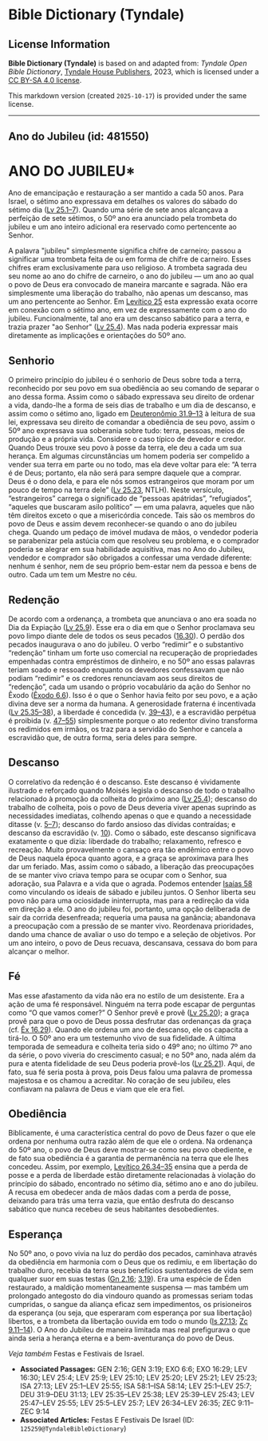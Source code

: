 # Bible Dictionary (Tyndale)

## License Information

**Bible Dictionary (Tyndale)** is based on and adapted from: _Tyndale Open Bible Dictionary_, [Tyndale House Publishers](https://tyndaleopenresources.com/), 2023, which is licensed under a [CC BY-SA 4.0 license](https://creativecommons.org/licenses/by-sa/4.0/legalcode.en).

This markdown version (created `2025-10-17`) is provided under the same license.



--------------------------------

## Ano do Jubileu (id: 481550)

ANO DO JUBILEU\*
================

Ano de emancipação e restauração a ser mantido a cada 50 anos. Para Israel, o sétimo ano expressava em detalhes os valores do sábado do sétimo dia ([Lv 25\.1–7](https://ref.ly/Lev25:1-Lev25:7)). Quando uma série de sete anos alcançava a perfeição de sete sétimos, o 50º ano era anunciado pela trombeta do jubileu e um ano inteiro adicional era reservado como pertencente ao Senhor.

A palavra "jubileu" simplesmente significa chifre de carneiro; passou a significar uma trombeta feita de ou em forma de chifre de carneiro. Esses chifres eram exclusivamente para uso religioso. A trombeta sagrada deu seu nome ao ano do chifre de carneiro, o ano do jubileu — um ano ao qual o povo de Deus era convocado de maneira marcante e sagrada. Não era simplesmente uma liberação do trabalho, não apenas um descanso, mas um ano pertencente ao Senhor. Em [Levítico 25](https://ref.ly/Lev25:1-Lev25:55) esta expressão exata ocorre em conexão com o sétimo ano, em vez de expressamente com o ano do jubileu. Funcionalmente, tal ano era um descanso sabático para a terra, e trazia prazer "ao Senhor" ([Lv 25\.4](https://ref.ly/Lev25:4)). Mas nada poderia expressar mais diretamente as implicações e orientações do 50º ano.

Senhorio
--------

O primeiro princípio do jubileu é o senhorio de Deus sobre toda a terra, reconhecido por seu povo em sua obediência ao seu comando de separar o ano dessa forma. Assim como o sábado expressava seu direito de ordenar a vida, dando\-lhe a forma de seis dias de trabalho e um dia de descanso, e assim como o sétimo ano, ligado em [Deuteronômio 31\.9–13](https://ref.ly/Deut31:9-Deut31:13) à leitura de sua lei, expressava seu direito de comandar a obediência de seu povo, assim o 50º ano expressava sua soberania sobre tudo: terra, pessoas, meios de produção e a própria vida. Considere o caso típico de devedor e credor. Quando Deus trouxe seu povo à posse da terra, ele deu a cada um sua herança. Em algumas circunstâncias um homem poderia ser compelido a vender sua terra em parte ou no todo, mas ela deve voltar para ele: “A terra é de Deus; portanto, ela não será para sempre daquele que a comprar. Deus é o dono dela, e para ele nós somos estrangeiros que moram por um pouco de tempo na terra dele” ([Lv 25\.23](https://ref.ly/Lev25:23), NTLH). Neste versículo, “estrangeiros” carrega o significado de “pessoas apátridas”, “refugiados”, “aqueles que buscaram asilo político” — em uma palavra, aqueles que não têm direitos exceto o que a misericórdia concede. Tais são os membros do povo de Deus e assim devem reconhecer\-se quando o ano do jubileu chega. Quando um pedaço de imóvel mudava de mãos, o vendedor poderia se parabenizar pela astúcia com que resolveu seu problema, e o comprador poderia se alegrar em sua habilidade aquisitiva, mas no Ano do Jubileu, vendedor e comprador são obrigados a confessar uma verdade diferente: nenhum é senhor, nem de seu próprio bem\-estar nem da pessoa e bens de outro. Cada um tem um Mestre no céu.

Redenção
--------

De acordo com a ordenança, a trombeta que anunciava o ano era soada no Dia da Expiação ([Lv 25\.9](https://ref.ly/Lev25:9)). Esse era o dia em que o Senhor proclamava seu povo limpo diante dele de todos os seus pecados ([16\.30](https://ref.ly/Lev16:30)). O perdão dos pecados inaugurava o ano do jubileu. O verbo “redimir” e o substantivo “redenção” tinham um forte uso comercial na recuperação de propriedades empenhadas contra empréstimos de dinheiro, e no 50º ano essas palavras teriam soado e ressoado enquanto os devedores confessavam que não podiam “redimir” e os credores renunciavam aos seus direitos de “redenção”, cada um usando o próprio vocabulário da ação do Senhor no Êxodo ([Êxodo 6\.6](https://ref.ly/Exod6:6)). Isso é o que o Senhor havia feito por seu povo, e a ação divina deve ser a norma da humana. A generosidade fraterna é incentivada ([Lv 25\.35–38](https://ref.ly/Lev25:35-Lev25:38)), a liberdade é concedida (v. [39–43](https://ref.ly/Lev25:39-Lev25:43)), e a escravidão perpétua é proibida (v. [47–55](https://ref.ly/Lev25:47-Lev25:55)) simplesmente porque o ato redentor divino transforma os redimidos em irmãos, os traz para a servidão do Senhor e cancela a escravidão que, de outra forma, seria deles para sempre.

Descanso
--------

O correlativo da redenção é o descanso. Este descanso é vividamente ilustrado e reforçado quando Moisés legisla o descanso de todo o trabalho relacionado à promoção da colheita do próximo ano ([Lv 25\.4](https://ref.ly/Lev25:4)); descanso do trabalho de colheita, pois o povo de Deus deveria viver apenas suprindo as necessidades imediatas, colhendo apenas o que e quando a necessidade ditasse (v. [5–7](https://ref.ly/Lev25:5-Lev25:7)); descanso do fardo ansioso das dívidas contraídas; e descanso da escravidão (v. [10](https://ref.ly/Lev25:10)). Como o sábado, este descanso significava exatamente o que dizia: liberdade do trabalho; relaxamento, refresco e recreação. Muito provavelmente o cansaço era tão endêmico entre o povo de Deus naquela época quanto agora, e a graça se aproximava para lhes dar um feriado. Mas, assim como o sábado, a liberação das preocupações de se manter vivo criava tempo para se ocupar com o Senhor, sua adoração, sua Palavra e a vida que o agrada. Podemos entender [Isaías 58](https://ref.ly/Isa58:1-Isa58:14) como vinculando os ideais de sábado e jubileu juntos. O Senhor liberta seu povo não para uma ociosidade ininterrupta, mas para a redireção da vida em direção a ele. O ano do jubileu foi, portanto, uma opção deliberada de sair da corrida desenfreada; requeria uma pausa na ganância; abandonava a preocupação com a pressão de se manter vivo. Reordenava prioridades, dando uma chance de avaliar o uso do tempo e a seleção de objetivos. Por um ano inteiro, o povo de Deus recuava, descansava, cessava do bom para alcançar o melhor.

Fé
--

Mas esse afastamento da vida não era no estilo de um desistente. Era a ação de uma fé responsável. Ninguém na terra pode escapar de perguntas como “O que vamos comer?” O Senhor prevê e provê ([Lv 25\.20](https://ref.ly/Lev25:20)); a graça provê para que o povo de Deus possa desfrutar das ordenanças da graça (cf. [Êx 16\.29](https://ref.ly/Exod16:29)). Quando ele ordena um ano de descanso, ele os capacita a tirá\-lo. O 50º ano era um testemunho vivo de sua fidelidade. A última temporada de semeadura e colheita teria sido o 49º ano; no último 7º ano da série, o povo viveria do crescimento casual; e no 50º ano, nada além da pura e atenta fidelidade de seu Deus poderia provê\-los ([Lv 25\.21](https://ref.ly/Lev25:21)). Aqui, de fato, sua fé seria posta à prova, pois Deus falou uma palavra de promessa majestosa e os chamou a acreditar. No coração de seu jubileu, eles confiavam na palavra de Deus e viam que ele era fiel.

Obediência
----------

Biblicamente, é uma característica central do povo de Deus fazer o que ele ordena por nenhuma outra razão além de que ele o ordena. Na ordenança do 50º ano, o povo de Deus deve mostrar\-se como seu povo obediente, e de fato sua obediência é a garantia de permanência na terra que ele lhes concedeu. Assim, por exemplo, [Levítico 26\.34–35](https://ref.ly/Lev26:34-Lev26:35) ensina que a perda de posse e a perda de liberdade estão diretamente relacionadas à violação do princípio do sábado, encontrado no sétimo dia, sétimo ano e ano do jubileu. A recusa em obedecer anda de mãos dadas com a perda de posse, deixando para trás uma terra vazia, que então desfruta do descanso sabático que nunca recebeu de seus habitantes desobedientes.

Esperança
---------

No 50º ano, o povo vivia na luz do perdão dos pecados, caminhava através da obediência em harmonia com o Deus que os redimiu, e em libertação do trabalho duro, recebia da terra seus benefícios sustentadores de vida sem qualquer suor em suas testas ([Gn 2\.16](https://ref.ly/Gen2:16); [3\.19](https://ref.ly/Gen3:19)). Era uma espécie de Éden restaurado, a maldição momentaneamente suspensa — mas também um prolongado antegosto do dia vindouro quando as promessas seriam todas cumpridas, o sangue da aliança eficaz sem impedimentos, os prisioneiros da esperança (ou seja, que esperaram com esperança por sua libertação) libertos, e a trombeta da libertação ouvida em todo o mundo ([Is 27\.13](https://ref.ly/Isa27:13); [Zc 9\.11–14](https://ref.ly/Zech9:11-Zech9:14)). O Ano do Jubileu de maneira limitada mas real prefigurava o que ainda seria a herança eterna e a bem\-aventurança do povo de Deus.

*Veja também* Festas e Festivais de Israel.

* **Associated Passages:** GEN 2:16; GEN 3:19; EXO 6:6; EXO 16:29; LEV 16:30; LEV 25:4; LEV 25:9; LEV 25:10; LEV 25:20; LEV 25:21; LEV 25:23; ISA 27:13; LEV 25:1–LEV 25:55; ISA 58:1–ISA 58:14; LEV 25:1–LEV 25:7; DEU 31:9–DEU 31:13; LEV 25:35–LEV 25:38; LEV 25:39–LEV 25:43; LEV 25:47–LEV 25:55; LEV 25:5–LEV 25:7; LEV 26:34–LEV 26:35; ZEC 9:11–ZEC 9:14
* **Associated Articles:** Festas E Festivais De Israel (ID: `125259@TyndaleBibleDictionary`)

